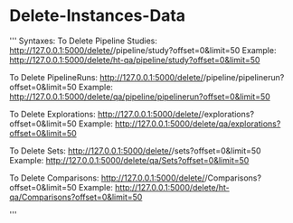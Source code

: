# Delete-Instances-Data

'''
Syntaxes:
To Delete Pipeline Studies:
http://127.0.0.1:5000/delete/<Environment>/pipeline/study?offset=0&limit=50
Example:
http://127.0.0.1:5000/delete/ht-qa/pipeline/study?offset=0&limit=50

To Delete PipelineRuns:
http://127.0.0.1:5000/delete/<Environment>/pipeline/pipelinerun?offset=0&limit=50
Example:
http://127.0.0.1:5000/delete/qa/pipeline/pipelinerun?offset=0&limit=50

To Delete Explorations:
http://127.0.0.1:5000/delete/<Environment>/explorations?offset=0&limit=50
Example:
http://127.0.0.1:5000/delete/qa/explorations?offset=0&limit=50

To Delete Sets:
http://127.0.0.1:5000/delete/<Environment>/sets?offset=0&limit=50
Example:
http://127.0.0.1:5000/delete/qa/Sets?offset=0&limit=50

To Delete Comparisons:
http://127.0.0.1:5000/delete/<Environment>/Comparisons?offset=0&limit=50
Example:
http://127.0.0.1:5000/delete/ht-qa/Comparisons?offset=0&limit=50

'''